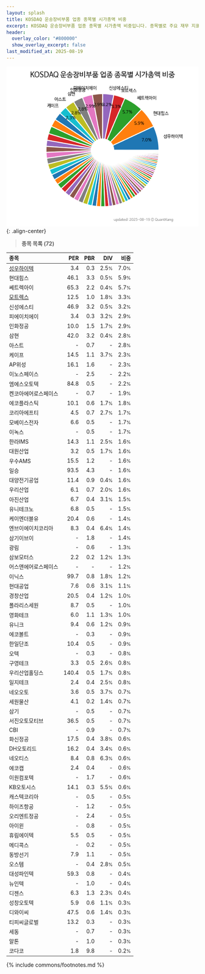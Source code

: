 ```yaml
---
layout: splash
title: KOSDAQ 운송장비부품 업종 종목별 시가총액 비중
excerpt: KOSDAQ 운송장비부품 업종 종목별 시가총액 비중입니다. 종목별로 주요 재무 지표를 함께 표시합니다.
header:
  overlay_color: "#800000"
  show_overlay_excerpt: false
last_modified_at: 2025-08-19
---
```



![KOSDAQ 운송장비부품 업종 종목별 시가총액 비중](/stats/sector/images/kosdaq_업종_운송장비부품_종목.png){: .align-center}


> **종목 목록 (72)**<a id="list"></a>

| **종목** | **PER** | **PBR** | **DIV** | **비중** |
| :------- | ------: | ------: | ------: | -------: |
| [성우하이텍](/015750/) | 3.4 | 0.3 | 2.5<small>%</small> | 7.0<small>%</small> |
| 현대힘스 | 46.1 | 3.3 | 0.5<small>%</small> | 5.9<small>%</small> |
| 쎄트렉아이 | 65.3 | 2.2 | 0.4<small>%</small> | 5.7<small>%</small> |
| [모트렉스](/118990/) | 12.5 | 1.0 | 1.8<small>%</small> | 3.3<small>%</small> |
| 신성에스티 | 46.9 | 3.2 | 0.5<small>%</small> | 3.2<small>%</small> |
| 피에이치에이 | 3.4 | 0.3 | 3.2<small>%</small> | 2.9<small>%</small> |
| 인화정공 | 10.0 | 1.5 | 1.7<small>%</small> | 2.9<small>%</small> |
| 삼현 | 42.0 | 3.2 | 0.4<small>%</small> | 2.8<small>%</small> |
| 아스트 | - | 0.7 | - | 2.8<small>%</small> |
| 케이프 | 14.5 | 1.1 | 3.7<small>%</small> | 2.3<small>%</small> |
| AP위성 | 16.1 | 1.6 | - | 2.3<small>%</small> |
| 이노스페이스 | - | 2.5 | - | 2.2<small>%</small> |
| 엠에스오토텍 | 84.8 | 0.5 | - | 2.2<small>%</small> |
| 켄코아에어로스페이스 | - | 0.7 | - | 1.9<small>%</small> |
| 에코플라스틱 | 10.1 | 0.6 | 1.7<small>%</small> | 1.8<small>%</small> |
| 코리아에프티 | 4.5 | 0.7 | 2.7<small>%</small> | 1.7<small>%</small> |
| 모베이스전자 | 6.6 | 0.5 | - | 1.7<small>%</small> |
| 이녹스 | - | 0.5 | - | 1.7<small>%</small> |
| 한라IMS | 14.3 | 1.1 | 2.5<small>%</small> | 1.6<small>%</small> |
| 대원산업 | 3.2 | 0.5 | 1.7<small>%</small> | 1.6<small>%</small> |
| 우수AMS | 15.5 | 1.2 | - | 1.6<small>%</small> |
| 일승 | 93.5 | 4.3 | - | 1.6<small>%</small> |
| 대양전기공업 | 11.4 | 0.9 | 0.4<small>%</small> | 1.6<small>%</small> |
| 우리산업 | 6.1 | 0.7 | 2.0<small>%</small> | 1.6<small>%</small> |
| 아진산업 | 6.7 | 0.4 | 3.1<small>%</small> | 1.5<small>%</small> |
| 유니테크노 | 6.8 | 0.5 | - | 1.5<small>%</small> |
| 케이엔더블유 | 20.4 | 0.6 | - | 1.4<small>%</small> |
| 엔브이에이치코리아 | 8.3 | 0.4 | 6.4<small>%</small> | 1.4<small>%</small> |
| 삼기이브이 | - | 1.8 | - | 1.4<small>%</small> |
| 광림 | - | 0.6 | - | 1.3<small>%</small> |
| 삼보모터스 | 2.2 | 0.2 | 1.2<small>%</small> | 1.3<small>%</small> |
| 어스앤에어로스페이스 | - | - | - | 1.2<small>%</small> |
| 이닉스 | 99.7 | 0.8 | 1.8<small>%</small> | 1.2<small>%</small> |
| 현대공업 | 7.6 | 0.6 | 3.1<small>%</small> | 1.1<small>%</small> |
| 경창산업 | 20.5 | 0.4 | 1.2<small>%</small> | 1.0<small>%</small> |
| 폴라리스세원 | 8.7 | 0.5 | - | 1.0<small>%</small> |
| 영화테크 | 6.0 | 1.1 | 1.3<small>%</small> | 1.0<small>%</small> |
| 유니크 | 9.4 | 0.6 | 1.2<small>%</small> | 0.9<small>%</small> |
| 에코볼트 | - | 0.3 | - | 0.9<small>%</small> |
| 한일단조 | 10.4 | 0.5 | - | 0.9<small>%</small> |
| 오텍 | - | 0.3 | - | 0.8<small>%</small> |
| 구영테크 | 3.3 | 0.5 | 2.6<small>%</small> | 0.8<small>%</small> |
| 우리산업홀딩스 | 140.4 | 0.5 | 1.7<small>%</small> | 0.8<small>%</small> |
| 일지테크 | 2.4 | 0.4 | 2.5<small>%</small> | 0.8<small>%</small> |
| 네오오토 | 3.6 | 0.5 | 3.7<small>%</small> | 0.7<small>%</small> |
| 세원물산 | 4.1 | 0.2 | 1.4<small>%</small> | 0.7<small>%</small> |
| 삼기 | - | 0.5 | - | 0.7<small>%</small> |
| 서진오토모티브 | 36.5 | 0.5 | - | 0.7<small>%</small> |
| CBI | - | 0.9 | - | 0.7<small>%</small> |
| 화신정공 | 17.5 | 0.4 | 3.8<small>%</small> | 0.6<small>%</small> |
| DH오토리드 | 16.2 | 0.4 | 3.4<small>%</small> | 0.6<small>%</small> |
| 네오티스 | 8.4 | 0.8 | 6.3<small>%</small> | 0.6<small>%</small> |
| 에코캡 | 2.4 | 0.4 | - | 0.6<small>%</small> |
| 이원컴포텍 | - | 1.7 | - | 0.6<small>%</small> |
| KB오토시스 | 14.1 | 0.3 | 5.5<small>%</small> | 0.6<small>%</small> |
| 캐스텍코리아 | - | 0.5 | - | 0.5<small>%</small> |
| 하이즈항공 | - | 1.2 | - | 0.5<small>%</small> |
| 오리엔트정공 | - | 2.4 | - | 0.5<small>%</small> |
| 아이윈 | - | 0.8 | - | 0.5<small>%</small> |
| 휴림에이텍 | 5.5 | 0.5 | - | 0.5<small>%</small> |
| 메디콕스 | - | 0.2 | - | 0.5<small>%</small> |
| 동방선기 | 7.9 | 1.1 | - | 0.5<small>%</small> |
| 오스템 | - | 0.4 | 2.8<small>%</small> | 0.5<small>%</small> |
| 대성파인텍 | 59.3 | 0.8 | - | 0.4<small>%</small> |
| 뉴인텍 | - | 1.0 | - | 0.4<small>%</small> |
| 디젠스 | 6.3 | 1.3 | 2.3<small>%</small> | 0.4<small>%</small> |
| 성창오토텍 | 5.9 | 0.6 | 1.1<small>%</small> | 0.3<small>%</small> |
| 디와이씨 | 47.5 | 0.6 | 1.4<small>%</small> | 0.3<small>%</small> |
| 티피씨글로벌 | 13.2 | 0.3 | - | 0.3<small>%</small> |
| 세동 | - | 0.7 | - | 0.3<small>%</small> |
| 알톤 | - | 1.0 | - | 0.3<small>%</small> |
| 코다코 | 1.8 | 9.8 | - | 0.2<small>%</small> |

{% include commons/footnotes.md %}